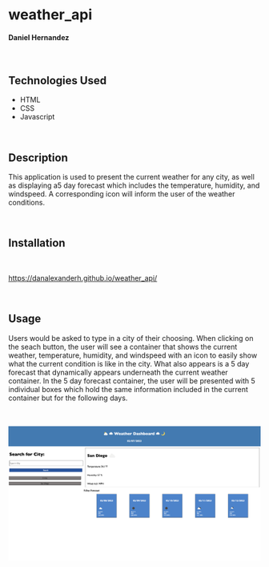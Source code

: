 # weather_api

#### Daniel Hernandez
<br>

## Technologies Used
<ul>
    <li>HTML</li>
    <li>CSS</li>
    <li>Javascript</derli>
</ul>    

<br>

## Description
This application is used to present the current weather for any city, as well as displaying a5 day forecast which includes the temperature, humidity, and windspeed. A corresponding icon will inform the user of the weather conditions.

<br>


## Installation
<br>

https://danalexanderh.github.io/weather_api/

<br>

## Usage
Users would be asked to type in a city of their choosing. When clicking on the seach button, the user will see a container that shows the current weather, temperature, humidity, and windspeed with an icon to easily show what the current condition is like in the city. What also appears is a 5 day forecast that dynamically appears underneath the current weather container. In the 5 day forecast container, the user will be presented with 5 individual boxes which hold the same information included in the current container but for the following days.
<br><br><br>

![alt text](./assets/images/weather-screenshot.png)